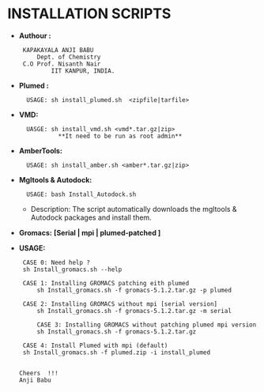 #           INSTALLATION SCRIPTS

         
 * **Authour :**
 
 		KAPAKAYALA ANJI BABU
	       	Dept. of Chemistry
	 	C.O Prof. Nisanth Nair
                IIT KANPUR, INDIA.
        
* **Plumed :**

		USAGE: sh install_plumed.sh  <zipfile|tarfile>    
	 
* **VMD:**

		UASGE: sh install_vmd.sh <vmd*.tar.gz|zip> 
                 **It need to be run as root admin**
		
* **AmberTools:**
  
  		USAGE: sh install_amber.sh <amber*.tar.gz|zip>
		
* **Mgltools & Autodock:**

		USAGE: bash Install_Autodock.sh
	* Description:  The script automatically downloads the mgltools & Autodock packages and install them.
		
	 
* **Gromacs:**
**[Serial | mpi | plumed-patched ]**
                   
* **USAGE:**

	   CASE 0: Need help ?
	   sh Install_gromacs.sh --help
	
	   CASE 1: Installing GROMACS patching eith plumed
           sh Install_gromacs.sh -f gromacs-5.1.2.tar.gz -p plumed

   	   CASE 2: Installing GROMACS without mpi [serial version]
    	   sh Install_gromacs.sh -f gromacs-5.1.2.tar.gz -m serial

           CASE 3: Installing GROMACS without patching plumed mpi version
           sh Install_gromacs.sh -f gromacs-5.1.2.tar.gz 
	
	   CASE 4: Install Plumed with mpi (default)
	   sh Install_gromacs.sh -f plumed.zip -i install_plumed
 
                    
      Cheers  !!!
      Anji Babu
